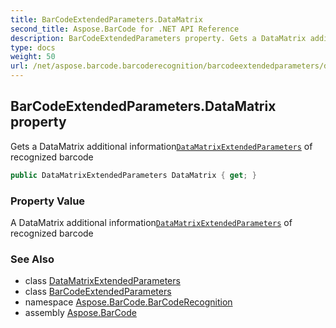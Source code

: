 ```yaml
---
title: BarCodeExtendedParameters.DataMatrix
second_title: Aspose.BarCode for .NET API Reference
description: BarCodeExtendedParameters property. Gets a DataMatrix additional informationDataMatrixExtendedParameters of recognized barcode
type: docs
weight: 50
url: /net/aspose.barcode.barcoderecognition/barcodeextendedparameters/datamatrix/
---
```

## BarCodeExtendedParameters.DataMatrix property

Gets a DataMatrix additional information[`DataMatrixExtendedParameters`](../../datamatrixextendedparameters/) of recognized barcode

```csharp
public DataMatrixExtendedParameters DataMatrix { get; }
```

### Property Value

A DataMatrix additional information[`DataMatrixExtendedParameters`](../../datamatrixextendedparameters/) of recognized barcode

### See Also

* class [DataMatrixExtendedParameters](../../datamatrixextendedparameters/)
* class [BarCodeExtendedParameters](../)
* namespace [Aspose.BarCode.BarCodeRecognition](../../barcodeextendedparameters/)
* assembly [Aspose.BarCode](../../../)


